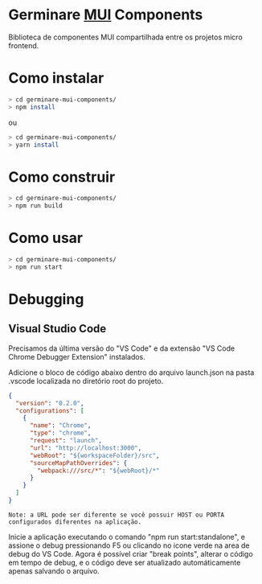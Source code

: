 # Germinare [MUI](https://mui.com/pt/) Components
Biblioteca de componentes MUI compartilhada entre os projetos micro frontend.

# Como instalar

```bash
> cd germinare-mui-components/
> npm install
```
ou
```bash
> cd germinare-mui-components/
> yarn install
```

# Como construir

```bash
> cd germinare-mui-components/
> npm run build
```

# Como usar

```bash
> cd germinare-mui-components/
> npm run start
```

# Debugging
## Visual Studio Code
Precisamos da última versão do "VS Code" e da extensão "VS Code Chrome Debugger Extension" instalados.

Adicione o bloco de código abaixo dentro do arquivo launch.json na pasta .vscode localizada no diretório root do projeto.
```JSON
{
  "version": "0.2.0",
  "configurations": [
    {
      "name": "Chrome",
      "type": "chrome",
      "request": "launch",
      "url": "http://localhost:3000",
      "webRoot": "${workspaceFolder}/src",
      "sourceMapPathOverrides": {
        "webpack:///src/*": "${webRoot}/*"
      }
    }
  ]
}
```

    Note: a URL pode ser diferente se você possuir HOST ou PORTA configurados diferentes na aplicação.

Inicie a aplicação executando o comando "npm run start:standalone", e assione o debug pressionando F5 ou clicando no icone verde na area de debug do VS Code. Agora é possível criar "break points", alterar o código em tempo de debug, e o código deve ser atualizado automáticamente apenas salvando o arquivo.
